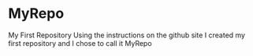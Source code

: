 # MyRepo
My First Repository
Using the instructions on the github site I created my first repository and I chose to call it MyRepo
